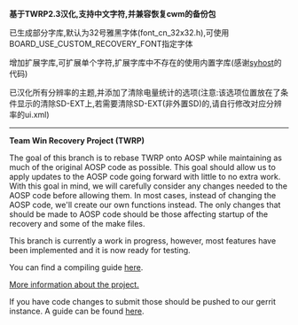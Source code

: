 **基于TWRP2.3汉化,支持中文字符,并兼容恢复cwm的备份包**

已生成部分字库,默认为32号雅黑字体(font\_cn\_32x32.h),可使用BOARD\_USE\_CUSTOM\_RECOVERY\_FONT指定字体

增加扩展字库,可扩展单个字符,扩展字库中不存在的使用内置字库(感谢[syhost](https://github.com/syhost)的代码)

已汉化所有分辨率的主题,并添加了清除电量统计的选项(注意:该选项位置放在了条件显示的清除SD-EXT上,若需要清除SD-EXT(非外置SD)的,请自行修改对应分辨率的ui.xml)

-------------------------------------
**Team Win Recovery Project (TWRP)**

The goal of this branch is to rebase TWRP onto AOSP while maintaining as much of the original AOSP code as possible. This goal should allow us to apply updates to the AOSP code going forward with little to no extra work.  With this goal in mind, we will carefully consider any changes needed to the AOSP code before allowing them.  In most cases, instead of changing the AOSP code, we'll create our own functions instead.  The only changes that should be made to AOSP code should be those affecting startup of the recovery and some of the make files.

This branch is currently a work in progress, however, most features have been implemented and it is now ready for testing.

You can find a compiling guide [here](http://rootzwiki.com/topic/23903-how-to-compile-twrp-from-source/ "Guide").

[More information about the project.](http://www.teamw.in/project/twrp2 "More Information")

If you have code changes to submit those should be pushed to our gerrit instance.  A guide can be found [here](http://teamw.in/twrp2-gerrit "Gerrit Guide").
